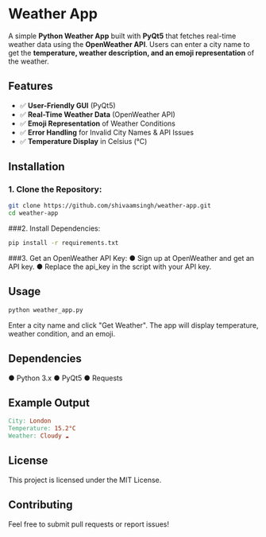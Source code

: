 # Weather App

A simple **Python Weather App** built with **PyQt5** that fetches real-time weather data using the **OpenWeather API**. Users can enter a city name to get the **temperature, weather description, and an emoji representation** of the weather.

## Features

- ✅ **User-Friendly GUI** (PyQt5)
- ✅ **Real-Time Weather Data** (OpenWeather API)
- ✅ **Emoji Representation** of Weather Conditions
- ✅ **Error Handling** for Invalid City Names & API Issues
- ✅ **Temperature Display** in Celsius (°C)

## Installation

### 1. Clone the Repository:
```bash
git clone https://github.com/shivaamsingh/weather-app.git
cd weather-app
```
###2. Install Dependencies:
```bash
pip install -r requirements.txt
```
###3. Get an OpenWeather API Key:
● Sign up at OpenWeather and get an API key.
● Replace the api_key in the script with your API key.

## Usage
```bash
python weather_app.py
```
Enter a city name and click "Get Weather".
The app will display temperature, weather condition, and an emoji.

## Dependencies
● Python 3.x
● PyQt5
● Requests

## Example Output
```makefile
City: London
Temperature: 15.2°C
Weather: Cloudy ☁️
```

## License
This project is licensed under the MIT License.

## Contributing
Feel free to submit pull requests or report issues!



